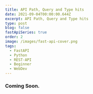 ```yaml
---
title: API Path, Query and Type hits
date: 2021-09-04T00:00:00.644Z
excerpt: API Path, Query and Type hits
type: post
blog: false
fastApiSeries: true
order: 2
image: /images/fast-api-cover.png
tags:
  - FastAPI
  - Python
  - REST-API
  - Beginner
  - WebDev
---
```


### Coming Soon.